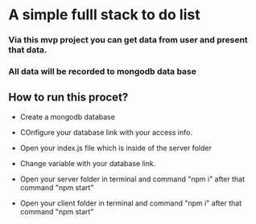 # A simple fulll stack to do list

### Via this mvp project you can get data from user and present that data. 
### All data will be recorded to mongodb data base

## How to run this procet?

 - Create a mongodb database
 - COnfigure your database link with your access info.
 - Open your index.js file which is inside of the server folder
 - Change <db> variable with your database link.

 - Open your server folder in terminal and command "npm i" after that command "npm start"
 - Open your client folder in terminal and command "npm i" after that command "npm start"